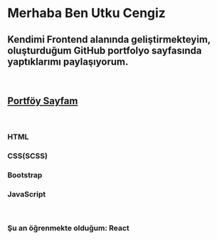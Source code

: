 <h1>Merhaba Ben Utku Cengiz</h1>
<h2>Kendimi Frontend alanında geliştirmekteyim, oluşturduğum GitHub portfolyo sayfasında yaptıklarımı paylaşıyorum.</h2>
<br>
<h2><a href="https://utkuc3ngiz.github.io/">Portföy Sayfam</a></h2>
<br>
<h3>HTML</h3>
<h3>CSS(SCSS)</h3>
<h3>Bootstrap</h3>
<h3>JavaScript</h3>
<br>
<h3>Şu an öğrenmekte olduğum: React</h3>



